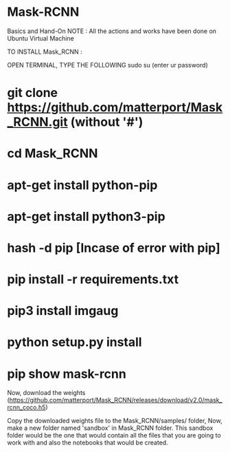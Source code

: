 # Mask-RCNN
Basics and Hand-On 
NOTE : All the actions and works have been done on Ubuntu Virtual Machine



TO INSTALL Mask_RCNN : 

OPEN TERMINAL,
TYPE THE FOLLOWING
sudo su
(enter ur password)

# git clone https://github.com/matterport/Mask_RCNN.git   (without '#')
# cd Mask_RCNN
# apt-get install python-pip
# apt-get install python3-pip
# hash -d pip [Incase of error with pip]
# pip install -r requirements.txt 
# pip3 install imgaug
# python setup.py install
# pip show mask-rcnn

Now, download the weights (https://github.com/matterport/Mask_RCNN/releases/download/v2.0/mask_rcnn_coco.h5)

Copy the downloaded weights file to the Mask_RCNN/samples/ folder,
Now, make a new folder named 'sandbox' in Mask_RCNN folder. This sandbox folder would be the one that would contain all the files that you are going to work with and also the notebooks that would be created.

